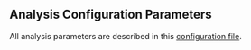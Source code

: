 ## Analysis Configuration Parameters

All analysis parameters are described in this [configuration file](config.ini).

